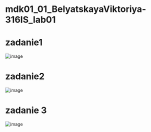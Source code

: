 # mdk01_01_BelyatskayaViktoriya-316IS_lab01

# zadanie1
![image](https://github.com/user-attachments/assets/af3b07b6-f6a7-4b3c-9865-a75a10165161)

# zadanie2
![image](https://github.com/user-attachments/assets/1eee83b9-862f-4e26-bc67-29d4d4b85f02)

# zadanie 3
![image](https://github.com/user-attachments/assets/19396bb7-a593-4095-a2d7-ec45bf50b07e)

